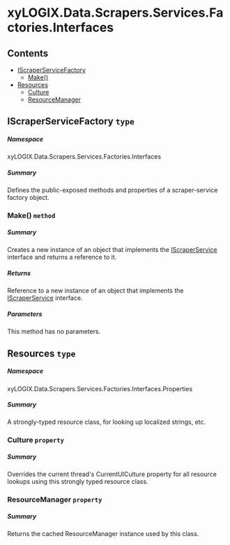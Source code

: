 <a name='assembly'></a>
# xyLOGIX.Data.Scrapers.Services.Factories.Interfaces

## Contents

- [IScraperServiceFactory](#T-xyLOGIX-Data-Scrapers-Services-Factories-Interfaces-IScraperServiceFactory 'xyLOGIX.Data.Scrapers.Services.Factories.Interfaces.IScraperServiceFactory')
  - [Make()](#M-xyLOGIX-Data-Scrapers-Services-Factories-Interfaces-IScraperServiceFactory-Make 'xyLOGIX.Data.Scrapers.Services.Factories.Interfaces.IScraperServiceFactory.Make')
- [Resources](#T-xyLOGIX-Data-Scrapers-Services-Factories-Interfaces-Properties-Resources 'xyLOGIX.Data.Scrapers.Services.Factories.Interfaces.Properties.Resources')
  - [Culture](#P-xyLOGIX-Data-Scrapers-Services-Factories-Interfaces-Properties-Resources-Culture 'xyLOGIX.Data.Scrapers.Services.Factories.Interfaces.Properties.Resources.Culture')
  - [ResourceManager](#P-xyLOGIX-Data-Scrapers-Services-Factories-Interfaces-Properties-Resources-ResourceManager 'xyLOGIX.Data.Scrapers.Services.Factories.Interfaces.Properties.Resources.ResourceManager')

<a name='T-xyLOGIX-Data-Scrapers-Services-Factories-Interfaces-IScraperServiceFactory'></a>
## IScraperServiceFactory `type`

##### Namespace

xyLOGIX.Data.Scrapers.Services.Factories.Interfaces

##### Summary

Defines the public-exposed methods and properties of a scraper-service
factory object.

<a name='M-xyLOGIX-Data-Scrapers-Services-Factories-Interfaces-IScraperServiceFactory-Make'></a>
### Make() `method`

##### Summary

Creates a new instance of an object that implements the
[IScraperService](#T-xyLOGIX-Data-Scrapers-Interfaces-IScraperService 'xyLOGIX.Data.Scrapers.Interfaces.IScraperService')
interface and returns a reference to it.

##### Returns

Reference to a new instance of an object that implements the
[IScraperService](#T-xyLOGIX-Data-Scrapers-Interfaces-IScraperService 'xyLOGIX.Data.Scrapers.Interfaces.IScraperService')
interface.

##### Parameters

This method has no parameters.

<a name='T-xyLOGIX-Data-Scrapers-Services-Factories-Interfaces-Properties-Resources'></a>
## Resources `type`

##### Namespace

xyLOGIX.Data.Scrapers.Services.Factories.Interfaces.Properties

##### Summary

A strongly-typed resource class, for looking up localized strings, etc.

<a name='P-xyLOGIX-Data-Scrapers-Services-Factories-Interfaces-Properties-Resources-Culture'></a>
### Culture `property`

##### Summary

Overrides the current thread's CurrentUICulture property for all
  resource lookups using this strongly typed resource class.

<a name='P-xyLOGIX-Data-Scrapers-Services-Factories-Interfaces-Properties-Resources-ResourceManager'></a>
### ResourceManager `property`

##### Summary

Returns the cached ResourceManager instance used by this class.
